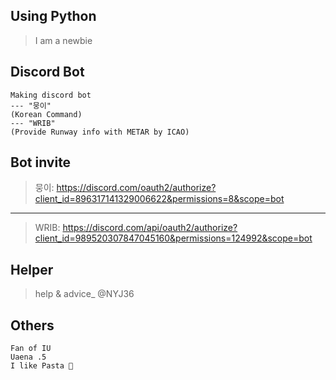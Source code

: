 ## Using Python
> I am a newbie 
## Discord Bot
```
Making discord bot 
--- "뭉이" 
(Korean Command)
--- "WRIB"
(Provide Runway info with METAR by ICAO)
```
## Bot invite
> 뭉이: https://discord.com/oauth2/authorize?client_id=896317141329006622&permissions=8&scope=bot
-----------------------------------------------------------------------------------------------------------
> WRIB: https://discord.com/api/oauth2/authorize?client_id=989520307847045160&permissions=124992&scope=bot
## Helper
> help & advice_ @NYJ36

## Others
```
Fan of IU
Uaena .5
I like Pasta 🍝
```
